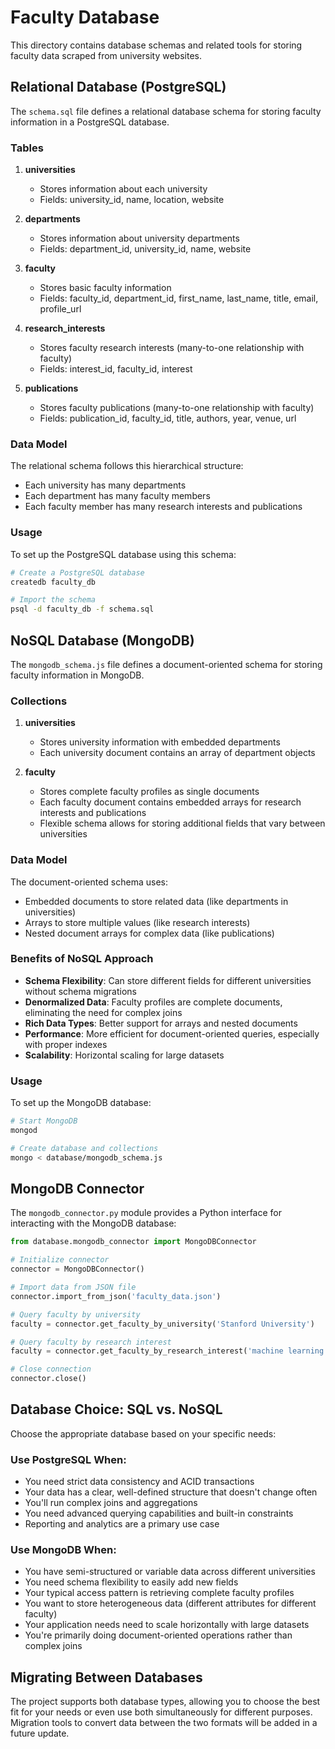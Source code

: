 # Faculty Database

This directory contains database schemas and related tools for storing faculty data scraped from university websites.

## Relational Database (PostgreSQL)

The `schema.sql` file defines a relational database schema for storing faculty information in a PostgreSQL database.

### Tables

1. **universities**
   - Stores information about each university
   - Fields: university_id, name, location, website

2. **departments**
   - Stores information about university departments
   - Fields: department_id, university_id, name, website

3. **faculty**
   - Stores basic faculty information
   - Fields: faculty_id, department_id, first_name, last_name, title, email, profile_url

4. **research_interests**
   - Stores faculty research interests (many-to-one relationship with faculty)
   - Fields: interest_id, faculty_id, interest

5. **publications**
   - Stores faculty publications (many-to-one relationship with faculty)
   - Fields: publication_id, faculty_id, title, authors, year, venue, url

### Data Model

The relational schema follows this hierarchical structure:
- Each university has many departments
- Each department has many faculty members
- Each faculty member has many research interests and publications

### Usage

To set up the PostgreSQL database using this schema:

```bash
# Create a PostgreSQL database
createdb faculty_db

# Import the schema
psql -d faculty_db -f schema.sql
```

## NoSQL Database (MongoDB)

The `mongodb_schema.js` file defines a document-oriented schema for storing faculty information in MongoDB.

### Collections

1. **universities**
   - Stores university information with embedded departments
   - Each university document contains an array of department objects

2. **faculty**
   - Stores complete faculty profiles as single documents
   - Each faculty document contains embedded arrays for research interests and publications
   - Flexible schema allows for storing additional fields that vary between universities

### Data Model

The document-oriented schema uses:
- Embedded documents to store related data (like departments in universities)
- Arrays to store multiple values (like research interests)
- Nested document arrays for complex data (like publications)

### Benefits of NoSQL Approach

- **Schema Flexibility**: Can store different fields for different universities without schema migrations
- **Denormalized Data**: Faculty profiles are complete documents, eliminating the need for complex joins
- **Rich Data Types**: Better support for arrays and nested documents
- **Performance**: More efficient for document-oriented queries, especially with proper indexes
- **Scalability**: Horizontal scaling for large datasets

### Usage

To set up the MongoDB database:

```bash
# Start MongoDB
mongod

# Create database and collections
mongo < database/mongodb_schema.js
```

## MongoDB Connector

The `mongodb_connector.py` module provides a Python interface for interacting with the MongoDB database:

```python
from database.mongodb_connector import MongoDBConnector

# Initialize connector
connector = MongoDBConnector()

# Import data from JSON file
connector.import_from_json('faculty_data.json')

# Query faculty by university
faculty = connector.get_faculty_by_university('Stanford University')

# Query faculty by research interest
faculty = connector.get_faculty_by_research_interest('machine learning')

# Close connection
connector.close()
```

## Database Choice: SQL vs. NoSQL

Choose the appropriate database based on your specific needs:

### Use PostgreSQL When:

- You need strict data consistency and ACID transactions
- Your data has a clear, well-defined structure that doesn't change often
- You'll run complex joins and aggregations
- You need advanced querying capabilities and built-in constraints
- Reporting and analytics are a primary use case

### Use MongoDB When:

- You have semi-structured or variable data across different universities
- You need schema flexibility to easily add new fields
- Your typical access pattern is retrieving complete faculty profiles
- You want to store heterogeneous data (different attributes for different faculty)
- Your application needs need to scale horizontally with large datasets
- You're primarily doing document-oriented operations rather than complex joins

## Migrating Between Databases

The project supports both database types, allowing you to choose the best fit for your needs or even use both simultaneously for different purposes. Migration tools to convert data between the two formats will be added in a future update.
